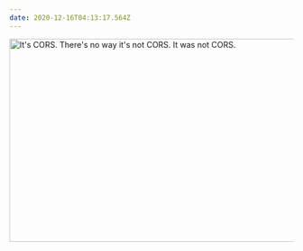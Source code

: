 ```yaml
---
date: 2020-12-16T04:13:17.564Z
---
```


<img src="/assets/notes/cors.jpg" srcset="/assets/notes/cors@2x.jpg 2x" alt="It's CORS. There's no way it's not CORS. It was not CORS." width="600" height="360">
